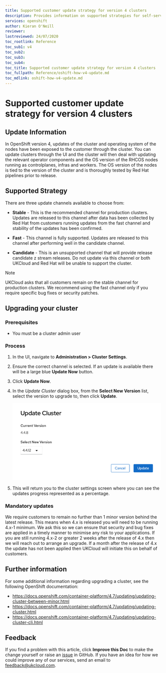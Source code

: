```yaml
---
title: Supported customer update strategy for version 4 clusters
description: Provides information on supported strategies for self-service customer updates
services: openshift
author: Kieran O'Neill
reviewer: 
lastreviewed: 24/07/2020
toc_rootlink: Reference
toc_sub1: v4
toc_sub2:
toc_sub3:
toc_sub4:
toc_title: Supported customer update strategy for version 4 clusters
toc_fullpath: Reference/oshift-how-v4-update.md
toc_mdlink: oshift-how-v4-update.md
---
```


# Supported customer update strategy for version 4 clusters

## Update Information

In OpenShift version 4, updates of the cluster and operating system of the nodes have been exposed to the customer through the cluster. You can update clusters through the UI and the cluster will then deal with updating the relevant operator components and the OS version of the RHCOS nodes running as controlplanes, infras and workers. The OS version of the nodes is tied to the version of the cluster and is thoroughly tested by Red Hat pipelines prior to release.

## Supported Strategy

There are three update channels available to choose from:

- **Stable** - This is the recommended channel for production clusters. Updates are released to this channel after data has been collected by Red Hat from customers running updates from the fast channel and stability of the updates has been confirmed.

- **Fast** - This channel is fully supported. Updates are released to this channel after performing well in the candidate channel.

- **Candidate** - This is an unsupported channel that will provide release candidate z stream releases. Do not update via this channel or both UKCloud and Red Hat will be unable to support the cluster.

> [!NOTE]
> UKCloud asks that all customers remain on the stable channel for production clusters. We recommend using the fast channel only if you require specific bug fixes or security patches.

## Upgrading your cluster

### Prerequisites

- You must be a cluster admin user

### Process

1. In the UI, navigate to **Administration > Cluster Settings**.

2. Ensure the correct channel is selected. If an update is available there will be a large blue **Update Now** button. 

3. Click **Update Now**.

4. In the *Update Cluster* dialog box, from the **Select New Version** list, select the version to upgrade to, then click **Update**.

    ![update screenshot](images/oshift-v4-update.png)

5. This will return you to the cluster settings screen where you can see the updates progress represented as a percentage.

### Mandatory updates

We require customers to remain no further than 1 minor version behind the latest release. This means when 4.x is released you will need to be running 4.x-1 minimum. We ask this so we can ensure that security and bug fixes are applied in a timely manner to minimise any risk to your applications. If you are still running 4.x-2 or greater 2 weeks after the release of 4.x then we will reach out to arrange an upgrade. If a month after the release of 4.x the update has not been applied then UKCloud will initiate this on behalf of customers.

## Further information

For some additional information regarding upgrading a cluster, see the following OpenShift documentation:

- <https://docs.openshift.com/container-platform/4.7/updating/updating-cluster-between-minor.html>
- <https://docs.openshift.com/container-platform/4.7/updating/updating-cluster.html>
- <https://docs.openshift.com/container-platform/4.7/updating/updating-cluster-cli.html>

## Feedback

If you find a problem with this article, click **Improve this Doc** to make the change yourself or raise an [issue](https://github.com/UKCloud/documentation/issues) in GitHub. If you have an idea for how we could improve any of our services, send an email to <feedback@ukcloud.com>.
